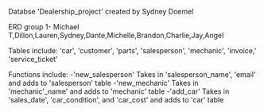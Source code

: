 Databse 'Dealership_project' created by Sydney Doemel

ERD group 1- Michael T,Dillon,Lauren,Sydney,Dante,Michelle,Brandon,Charlie,Jay,Angel

Tables include: 
'car', 'customer', 'parts', 'salesperson', 'mechanic', 'invoice,' 'service_ticket'

Functions include:
-'new_salesperson'
    Takes in 'salesperson_name', 'email' and adds to 'salesperson' table
-'new_mechanic'
    Takes in 'mechanic'_name' and adds to 'mechanic' table
-'add_car'
    Takes in 'sales_date', 'car_condition', and 'car_cost' and adds to 'car' table